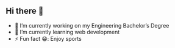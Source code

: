 ## Hi there 👋

<!--
**Kimberlyhamilton02/Kimberlyhamilton02** is a ✨ _special_ ✨ repository because its `README.md` (this file) appears on your GitHub profile.

Here are some ideas to get you started:-->

- 🔭 I’m currently working on my Engineering Bachelor’s Degree
- 🌱 I’m currently learning web development
- ⚡ Fun fact 😁: Enjoy sports

